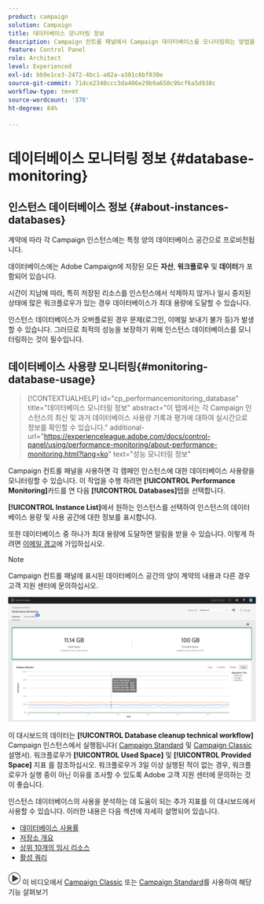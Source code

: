 ```yaml
---
product: campaign
solution: Campaign
title: 데이터베이스 모니터링 정보
description: Campaign 컨트롤 패널에서 Campaign 데이터베이스를 모니터링하는 방법을 알아봅니다.
feature: Control Panel
role: Architect
level: Experienced
exl-id: bb9e1ce3-2472-4bc1-a82a-a301c6bf830e
source-git-commit: 71dce2340ccc3da406e29b9a650c9bcf6a5d938c
workflow-type: tm+mt
source-wordcount: '378'
ht-degree: 84%

---
```


# 데이터베이스 모니터링 정보 {#database-monitoring}

## 인스턴스 데이터베이스 정보 {#about-instances-databases}

계약에 따라 각 Campaign 인스턴스에는 특정 양의 데이터베이스 공간으로 프로비전됩니다.

데이터베이스에는 Adobe Campaign에 저장된 모든 **자산**, **워크플로우** 및 **데이터**&#x200B;가 포함되어 있습니다.

시간이 지남에 따라, 특히 저장된 리소스를 인스턴스에서 삭제하지 않거나 일시 중지된 상태에 많은 워크플로우가 있는 경우 데이터베이스가 최대 용량에 도달할 수 있습니다.

인스턴스 데이터베이스가 오버플로된 경우 문제(로그인, 이메일 보내기 불가 등)가 발생할 수 있습니다. 그러므로 최적의 성능을 보장하기 위해 인스턴스 데이터베이스를 모니터링하는 것이 필수입니다.

## 데이터베이스 사용량 모니터링{#monitoring-database-usage}

>[!CONTEXTUALHELP]
>id="cp_performancemonitoring_database"
>title="데이터베이스 모니터링 정보"
>abstract="이 탭에서는 각 Campaign 인스턴스의 최신 및 과거 데이터베이스 사용량 기록과 평가에 대하여 실시간으로 정보를 확인할 수 있습니다."
>additional-url="https://experienceleague.adobe.com/docs/control-panel/using/performance-monitoring/about-performance-monitoring.html?lang=ko" text="성능 모니터링 정보"

Campaign 컨트롤 패널을 사용하면 각 캠페인 인스턴스에 대한 데이터베이스 사용량을 모니터링할 수 있습니다. 이 작업을 수행 하려면 **[!UICONTROL Performance Monitoring]**&#x200B;카드를 연 다음 **[!UICONTROL Databases]**&#x200B;탭을 선택합니다.

**[!UICONTROL Instance List]**&#x200B;에서 원하는 인스턴스를 선택하여 인스턴스의 데이터베이스 용량 및 사용 공간에 대한 정보를 표시합니다.

또한 데이터베이스 중 하나가 최대 용량에 도달하면 알림을 받을 수 있습니다. 이렇게 하려면 [이메일 경고](../../performance-monitoring/using/email-alerting.md)에 가입하십시오.

>[!NOTE]
>
>Campaign 컨트롤 패널에 표시된 데이터베이스 공간의 양이 계약의 내용과 다른 경우 고객 지원 센터에 문의하십시오.

![](assets/databases_dashboard.png)

이 대시보드의 데이터는 **[!UICONTROL Database cleanup technical workflow]** Campaign 인스턴스에서 실행됩니다( [Campaign Standard](https://experienceleague.adobe.com/docs/campaign-standard/using/administrating/application-settings/technical-workflows.html?lang=ko#list-of-technical-workflows) 및 [Campaign Classic](https://experienceleague.adobe.com/docs/campaign-classic/using/monitoring-campaign-classic/data-processing/database-cleanup-workflow.html?lang=ko) 설명서). 워크플로우가 **[!UICONTROL Used Space]** 및 **[!UICONTROL Provided Space]** 지표 를 참조하십시오. 워크플로우가 3일 이상 실행된 적이 없는 경우, 워크플로우가 실행 중이 아닌 이유를 조사할 수 있도록 Adobe 고객 지원 센터에 문의하는 것이 좋습니다.

인스턴스 데이터베이스의 사용을 분석하는 데 도움이 되는 추가 지표를 이 대시보드에서 사용할 수 있습니다. 이러한 내용은 다음 섹션에 자세히 설명되어 있습니다.

* [데이터베이스 사용률](../../performance-monitoring/using/database-utilization.md)
* [저장소 개요](../../performance-monitoring/using/database-storage-overview.md)
* [상위 10개의 임시 리소스](../../performance-monitoring/using/database-top-ten-resources.md)
* [활성 쿼리](../../performance-monitoring/using/database-active-queries.md)

![](assets/do-not-localize/how-to-video.png) 이 비디오에서 [Campaign Classic](https://experienceleague.adobe.com/docs/campaign-classic-learn/control-panel/performance-monitoring/monitoring-databases.html?lang=ko#performance-monitoring) 또는 [Campaign Standard](https://experienceleague.adobe.com/docs/campaign-standard-learn/control-panel/performance-monitoring/monitoring-databases.html?lang=ko#performance-monitoring)를 사용하여 해당 기능 살펴보기
